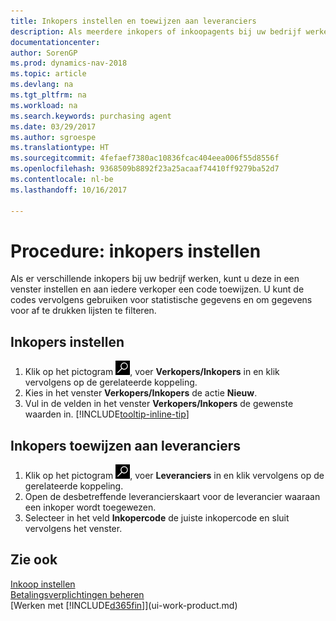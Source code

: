 ```yaml
---
title: Inkopers instellen en toewijzen aan leveranciers
description: Als meerdere inkopers of inkoopagents bij uw bedrijf werken, kunt u deze voor statistische analyses organiseren.
documentationcenter: 
author: SorenGP
ms.prod: dynamics-nav-2018
ms.topic: article
ms.devlang: na
ms.tgt_pltfrm: na
ms.workload: na
ms.search.keywords: purchasing agent
ms.date: 03/29/2017
ms.author: sgroespe
ms.translationtype: HT
ms.sourcegitcommit: 4fefaef7380ac10836fcac404eea006f55d8556f
ms.openlocfilehash: 9368509b8892f23a25acaaf74410ff9279ba52d7
ms.contentlocale: nl-be
ms.lasthandoff: 10/16/2017

---
```

# <a name="how-to-set-up-purchasers"></a>Procedure: inkopers instellen
Als er verschillende inkopers bij uw bedrijf werken, kunt u deze in een venster instellen en aan iedere verkoper een code toewijzen. U kunt de codes vervolgens gebruiken voor statistische gegevens en om gegevens voor af te drukken lijsten te filteren.

## <a name="to-set-up-purchasers"></a>Inkopers instellen
1. Klik op het pictogram ![Zoeken naar pagina of rapport](media/ui-search/search_small.png "pictogram Zoeken naar pagina of rapport"), voer **Verkopers/Inkopers** in en klik vervolgens op de gerelateerde koppeling.
2. Kies in het venster **Verkopers/Inkopers** de actie **Nieuw**.
3. Vul in de velden in het venster **Verkopers/Inkopers** de gewenste waarden in. [!INCLUDE[tooltip-inline-tip](includes/tooltip-inline-tip_md.md)]

## <a name="to-assign-purchasers-to-vendors"></a>Inkopers toewijzen aan leveranciers
1. Klik op het pictogram ![Zoeken naar pagina of rapport](media/ui-search/search_small.png "pictogram Zoeken naar pagina of rapport"), voer **Leveranciers** in en klik vervolgens op de gerelateerde koppeling.
2. Open de desbetreffende leverancierskaart voor de leverancier waaraan een inkoper wordt toegewezen.
3. Selecteer in het veld **Inkopercode** de juiste inkopercode en sluit vervolgens het venster.

## <a name="see-also"></a>Zie ook
[Inkoop instellen](purchasing-setup-purchasing.md)  
[Betalingsverplichtingen beheren](payables-manage-payables.md)  
[Werken met [!INCLUDE[d365fin](includes/d365fin_md.md)]](ui-work-product.md)

